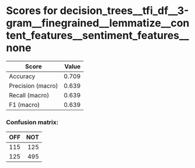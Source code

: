 # Scores for decision_trees__tfi_df__3-gram__finegrained__lemmatize__content_features__sentiment_features__none
|      Score      |Value|
|-----------------|----:|
|Accuracy         |0.709|
|Precision (macro)|0.639|
|Recall (macro)   |0.639|
|F1 (macro)       |0.639|

### Confusion matrix:
|OFF|NOT|
|--:|--:|
|115|125|
|125|495|
